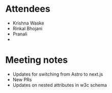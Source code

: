 # Attendees
- Krishna Waske
- Rinkal Bhojani
- Pranali
- 

# Meeting notes
- Updates for switching from Astro to next.js
- New PRs 
- Updates on nested attributes in w3c schema
